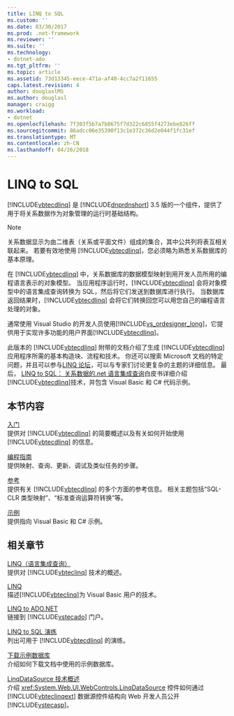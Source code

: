 ```yaml
---
title: LINQ to SQL
ms.custom: ''
ms.date: 03/30/2017
ms.prod: .net-framework
ms.reviewer: ''
ms.suite: ''
ms.technology:
- dotnet-ado
ms.tgt_pltfrm: ''
ms.topic: article
ms.assetid: 73d13345-eece-471a-af40-4cc7a2f11655
caps.latest.revision: 4
author: douglaslMS
ms.author: douglasl
manager: craigg
ms.workload:
- dotnet
ms.openlocfilehash: 7f303f5b7a7b8675f7d322c6855f4273ebe826ff
ms.sourcegitcommit: 86adcc06e35390f13c1e372c36d2e044f1fc31ef
ms.translationtype: MT
ms.contentlocale: zh-CN
ms.lasthandoff: 04/26/2018
---
```

# <a name="linq-to-sql"></a>LINQ to SQL
[!INCLUDE[vbtecdlinq](../../../../../../includes/vbtecdlinq-md.md)] 是 [!INCLUDE[dnprdnshort](../../../../../../includes/dnprdnshort-md.md)] 3.5 版的一个组件，提供了用于将关系数据作为对象管理的运行时基础结构。  
  
> [!NOTE]
>  关系数据显示为由二维表（关系或平面文件）组成的集合，其中公共列将表互相关联起来。 若要有效地使用 [!INCLUDE[vbtecdlinq](../../../../../../includes/vbtecdlinq-md.md)]，您必须略为熟悉关系数据库的基本原理。  
  
 在 [!INCLUDE[vbtecdlinq](../../../../../../includes/vbtecdlinq-md.md)] 中，关系数据库的数据模型映射到用开发人员所用的编程语言表示的对象模型。 当应用程序运行时，[!INCLUDE[vbtecdlinq](../../../../../../includes/vbtecdlinq-md.md)] 会将对象模型中的语言集成查询转换为 SQL，然后将它们发送到数据库进行执行。 当数据库返回结果时，[!INCLUDE[vbtecdlinq](../../../../../../includes/vbtecdlinq-md.md)] 会将它们转换回您可以用您自己的编程语言处理的对象。  
  
 通常使用 Visual Studio 的开发人员使用[!INCLUDE[vs_ordesigner_long](../../../../../../includes/vs-ordesigner-long-md.md)]，它提供用于实现许多功能的用户界面[!INCLUDE[vbtecdlinq](../../../../../../includes/vbtecdlinq-md.md)]。  
  
 此版本的 [!INCLUDE[vbtecdlinq](../../../../../../includes/vbtecdlinq-md.md)] 附带的文档介绍了生成 [!INCLUDE[vbtecdlinq](../../../../../../includes/vbtecdlinq-md.md)] 应用程序所需的基本构造块、流程和技术。 你还可以搜索 Microsoft 文档的特定问题，并且可以参与[LINQ 论坛](http://go.microsoft.com/fwlink/?LinkId=76488)，可以与专家们讨论更复杂的主题的详细信息。 最后， [LINQ to SQL： 关系数据的.net 语言集成查询](http://go.microsoft.com/fwlink/?LinkId=93205)白皮书详细介绍[!INCLUDE[vbtecdlinq](../../../../../../includes/vbtecdlinq-md.md)]技术，并包含 Visual Basic 和 C# 代码示例。  
  
## <a name="in-this-section"></a>本节内容  
 [入门](../../../../../../docs/framework/data/adonet/sql/linq/getting-started.md)  
 提供对 [!INCLUDE[vbtecdlinq](../../../../../../includes/vbtecdlinq-md.md)] 的简要概述以及有关如何开始使用 [!INCLUDE[vbtecdlinq](../../../../../../includes/vbtecdlinq-md.md)] 的信息。  
  
 [编程指南](../../../../../../docs/framework/data/adonet/sql/linq/programming-guide.md)  
 提供映射、查询、更新、调试及类似任务的步骤。  
  
 [参考](../../../../../../docs/framework/data/adonet/sql/linq/reference.md)  
 提供有关 [!INCLUDE[vbtecdlinq](../../../../../../includes/vbtecdlinq-md.md)] 的多个方面的参考信息。 相关主题包括“SQL-CLR 类型映射”、“标准查询运算符转换”等。  
  
 [示例](../../../../../../docs/framework/data/adonet/sql/linq/samples.md)  
 提供指向 Visual Basic 和 C# 示例。  
  
## <a name="related-sections"></a>相关章节  
 [LINQ（语言集成查询）](http://msdn.microsoft.com/library/a73c4aec-5d15-4e98-b962-1274021ea93d)  
 提供对 [!INCLUDE[vbteclinq](../../../../../../includes/vbteclinq-md.md)] 技术的概述。  
  
 [LINQ](../../../../../visual-basic/programming-guide/language-features/linq/index.md)  
 描述[!INCLUDE[vbteclinq](../../../../../../includes/vbteclinq-md.md)]为 Visual Basic 用户的技术。  
  
 [LINQ to ADO.NET](http://msdn.microsoft.com/library/be3297b9-1b54-4d4c-82a8-add0d79c2006)  
 链接到 [!INCLUDE[vstecado](../../../../../../includes/vstecado-md.md)] 门户。  
  
 [LINQ to SQL 演练](http://msdn.microsoft.com/library/308e66ac-f704-4e00-9b4e-7af0045a2374)  
 列出可用于 [!INCLUDE[vbtecdlinq](../../../../../../includes/vbtecdlinq-md.md)] 的演练。  
  
 [下载示例数据库](../../../../../../docs/framework/data/adonet/sql/linq/downloading-sample-databases.md)  
 介绍如何下载文档中使用的示例数据库。  
  
 [LinqDataSource 技术概述](http://msdn.microsoft.com/library/104cfc3f-7385-47d3-8a51-830dfa791136)  
 介绍 <xref:System.Web.UI.WebControls.LinqDataSource> 控件如何通过 [!INCLUDE[vbteclinqext](../../../../../../includes/vbteclinqext-md.md)] 数据源控件结构向 Web 开发人员公开 [!INCLUDE[vstecasp](../../../../../../includes/vstecasp-md.md)]。
